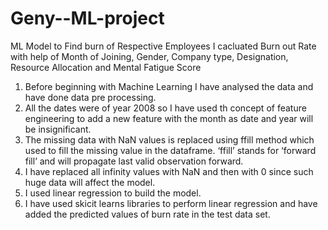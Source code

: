 # Geny--ML-project
ML Model to Find burn of Respective Employees 
I cacluated Burn out Rate with help of Month of Joining, Gender, Company type, Designation, Resource Allocation and Mental Fatigue Score
  1. Before beginning with Machine Learning I have analysed the data and have done data pre processing.
  2. All the dates were of year 2008 so I have used th concept of feature engineering to add a new feature with the month as date and year will be insignificant.
  3. The missing data with NaN values is replaced using ffill method which used to fill the missing value in the dataframe. ‘ffill’ stands for ‘forward fill’ and will propagate        last valid observation forward.
  4. I have replaced all infinity values with NaN and then with 0 since such huge data will affect the model.
  5. I used linear regression to build the model.
  6. I have used skicit learns libraries to perform linear regression and have added the predicted values of burn rate in the test data set.
